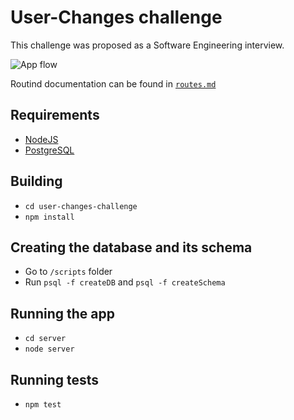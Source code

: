 # User-Changes challenge

This challenge was proposed as a Software Engineering interview.

![App flow](https://www.linkpicture.com/q/Architecture.png)

Routind documentation can be found in [`routes.md`](https://github.com/gespcunha/challenges/blob/user-changes-challenge/1-development/user-changes-challenge/routes.md/)

## Requirements
- [NodeJS](https://nodejs.org/)
- [PostgreSQL](https://www.postgresql.org/)

## Building
- `cd user-changes-challenge`
- `npm install`

## Creating the database and its schema
- Go to `/scripts` folder
- Run `psql -f createDB` and `psql -f createSchema`

## Running the app
- `cd server`
- `node server`

## Running tests
- `npm test`
